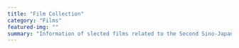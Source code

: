 ```yaml
---
title: "Film Collection"
category: "Films"
featured-img: ""
summary: "Information of slected films related to the Second Sino-Japanese War and after-war memory"
---
```

